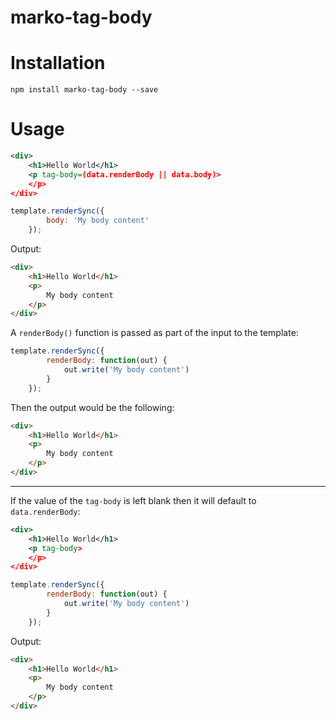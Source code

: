marko-tag-body
==============

# Installation

```
npm install marko-tag-body --save
```

# Usage

```xml
<div>
    <h1>Hello World</h1>
    <p tag-body=(data.renderBody || data.body)>
    </p>
</div>
```

```javascript
template.renderSync({
        body: 'My body content'
    });
```

Output:

```html
<div>
    <h1>Hello World</h1>
    <p>
        My body content
    </p>
</div>
```

A `renderBody()` function is passed as part of the input to the template: 

```javascript
template.renderSync({
        renderBody: function(out) {
            out.write('My body content')
        }
    });
```

Then the output would be the following:

```html
<div>
    <h1>Hello World</h1>
    <p>
        My body content
    </p>
</div>
```

---------

If the value of the `tag-body` is left blank then it will default to `data.renderBody`:

```xml
<div>
    <h1>Hello World</h1>
    <p tag-body>
    </p>
</div>
```

```javascript
template.renderSync({
        renderBody: function(out) {
            out.write('My body content')
        }
    });
```

Output:

```html
<div>
    <h1>Hello World</h1>
    <p>
        My body content
    </p>
</div>
```
